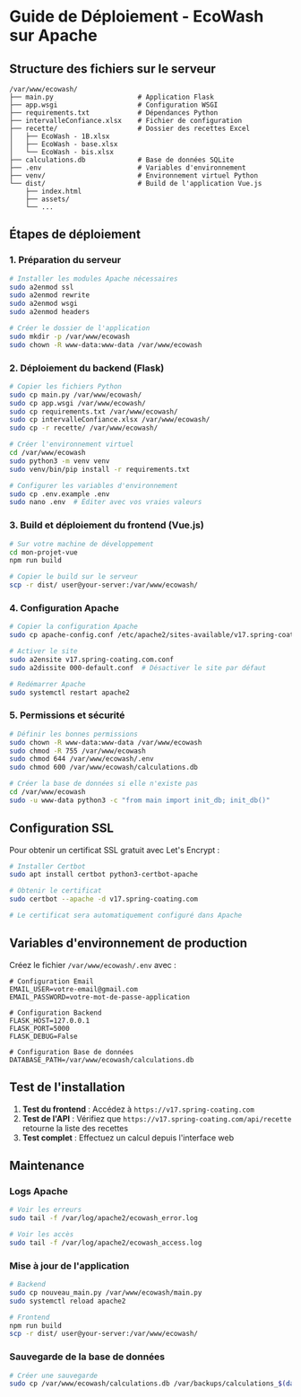 # Guide de Déploiement - EcoWash sur Apache

## Structure des fichiers sur le serveur

```
/var/www/ecowash/
├── main.py                     # Application Flask
├── app.wsgi                    # Configuration WSGI
├── requirements.txt            # Dépendances Python
├── intervalleConfiance.xlsx    # Fichier de configuration
├── recette/                    # Dossier des recettes Excel
│   ├── EcoWash - 1B.xlsx
│   ├── EcoWash - base.xlsx
│   └── EcoWash - bis.xlsx
├── calculations.db             # Base de données SQLite
├── .env                        # Variables d'environnement
├── venv/                       # Environnement virtuel Python
└── dist/                       # Build de l'application Vue.js
    ├── index.html
    ├── assets/
    └── ...
```

## Étapes de déploiement

### 1. Préparation du serveur

```bash
# Installer les modules Apache nécessaires
sudo a2enmod ssl
sudo a2enmod rewrite
sudo a2enmod wsgi
sudo a2enmod headers

# Créer le dossier de l'application
sudo mkdir -p /var/www/ecowash
sudo chown -R www-data:www-data /var/www/ecowash
```

### 2. Déploiement du backend (Flask)

```bash
# Copier les fichiers Python
sudo cp main.py /var/www/ecowash/
sudo cp app.wsgi /var/www/ecowash/
sudo cp requirements.txt /var/www/ecowash/
sudo cp intervalleConfiance.xlsx /var/www/ecowash/
sudo cp -r recette/ /var/www/ecowash/

# Créer l'environnement virtuel
cd /var/www/ecowash
sudo python3 -m venv venv
sudo venv/bin/pip install -r requirements.txt

# Configurer les variables d'environnement
sudo cp .env.example .env
sudo nano .env  # Éditer avec vos vraies valeurs
```

### 3. Build et déploiement du frontend (Vue.js)

```bash
# Sur votre machine de développement
cd mon-projet-vue
npm run build

# Copier le build sur le serveur
scp -r dist/ user@your-server:/var/www/ecowash/
```

### 4. Configuration Apache

```bash
# Copier la configuration Apache
sudo cp apache-config.conf /etc/apache2/sites-available/v17.spring-coating.com.conf

# Activer le site
sudo a2ensite v17.spring-coating.com.conf
sudo a2dissite 000-default.conf  # Désactiver le site par défaut

# Redémarrer Apache
sudo systemctl restart apache2
```

### 5. Permissions et sécurité

```bash
# Définir les bonnes permissions
sudo chown -R www-data:www-data /var/www/ecowash
sudo chmod -R 755 /var/www/ecowash
sudo chmod 644 /var/www/ecowash/.env
sudo chmod 600 /var/www/ecowash/calculations.db

# Créer la base de données si elle n'existe pas
cd /var/www/ecowash
sudo -u www-data python3 -c "from main import init_db; init_db()"
```

## Configuration SSL

Pour obtenir un certificat SSL gratuit avec Let's Encrypt :

```bash
# Installer Certbot
sudo apt install certbot python3-certbot-apache

# Obtenir le certificat
sudo certbot --apache -d v17.spring-coating.com

# Le certificat sera automatiquement configuré dans Apache
```

## Variables d'environnement de production

Créez le fichier `/var/www/ecowash/.env` avec :

```env
# Configuration Email
EMAIL_USER=votre-email@gmail.com
EMAIL_PASSWORD=votre-mot-de-passe-application

# Configuration Backend
FLASK_HOST=127.0.0.1
FLASK_PORT=5000
FLASK_DEBUG=False

# Configuration Base de données
DATABASE_PATH=/var/www/ecowash/calculations.db
```

## Test de l'installation

1. **Test du frontend** : Accédez à `https://v17.spring-coating.com`
2. **Test de l'API** : Vérifiez que `https://v17.spring-coating.com/api/recette` retourne la liste des recettes
3. **Test complet** : Effectuez un calcul depuis l'interface web

## Maintenance

### Logs Apache
```bash
# Voir les erreurs
sudo tail -f /var/log/apache2/ecowash_error.log

# Voir les accès
sudo tail -f /var/log/apache2/ecowash_access.log
```

### Mise à jour de l'application
```bash
# Backend
sudo cp nouveau_main.py /var/www/ecowash/main.py
sudo systemctl reload apache2

# Frontend
npm run build
scp -r dist/ user@your-server:/var/www/ecowash/
```

### Sauvegarde de la base de données
```bash
# Créer une sauvegarde
sudo cp /var/www/ecowash/calculations.db /var/backups/calculations_$(date +%Y%m%d).db
```